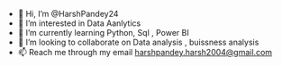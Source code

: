 - 👋 Hi, I’m @HarshPandey24
- 👀 I’m interested in Data Aanlytics 
- 🌱 I’m currently learning Python, Sql , Power BI
- 💞️ I’m looking to collaborate on Data analysis , buissness analysis
- 📫 Reach me through my email harshpandey.harsh2004@gmail.com
  
<!---
HarshPandey24/HarshPandey24 is a ✨ special ✨ repository because its `README.md` (this file) appears on your GitHub profile.
You can click the Preview link to take a look at your changes.
--->

